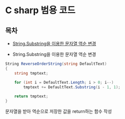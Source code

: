 C sharp 범용 코드
=

목차
-
- [String.Substring을 이용한 문자열 역순 변경](#-StringSubstring을-이용한-문자열-역순-변경)


- String.Substring을 이용한 문자열 역순 변경
```C#
String ReverseOrderString(string DefaultText)
{
    string tmptext;

    for (int i = DefaultText.Length; i > 0; i--)
        tmptext += DefaultText.Substring(i - 1, 1);
     
    return tmptext;
}
```

문자열을 받아 역순으로 저장한 값을 return하는 함수 작성
